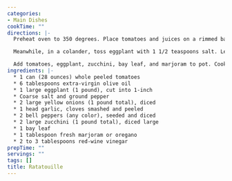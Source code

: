 ```yaml
---
categories:
- Main Dishes
cookTime: ""
directions: |-
  Preheat oven to 350 degrees. Place tomatoes and juices on a rimmed baking sheet and use your hands to break tomatoes into 3/4-inch pieces. Drizzle with 2 tablespoons oil and bake until thickened, 30 minutes, stirring every 10 minutes.

  Meanwhile, in a colander, toss eggplant with 1 1/2 teaspoons salt. Let sit 20 minutes, then squeeze out excess liquid. In a large Dutch oven or heavy pot, heat 4 tablespoons oil over medium. Add onion and cook, stirring occasionally, until translucent, 5 minutes. Add garlic and cook until onions and garlic are soft, 5 minutes. Add peppers and cook, stirring, until crisp-tender, 4 minutes. Season with salt and pepper.

  Add tomatoes, eggplant, zucchini, bay leaf, and marjoram to pot. Cook, stirring occasionally, until mixture comes to a simmer. Reduce heat to medium-low, partially cover, and cook at a gentle simmer until vegetables are tender but not mushy, 15 minutes. Season to taste with vinegar, salt, and pepper. Remove bay leaf before serving.
ingredients: |-
  * 1 can (28 ounces) whole peeled tomatoes
  * 6 tablespoons extra-virgin olive oil
  * 1 large eggplant (1 pound), cut into 1-inch
  * Coarse salt and ground pepper
  * 2 large yellow onions (1 pound total), diced
  * 1 head garlic, cloves smashed and peeled
  * 2 bell peppers (any color), seeded and diced
  * 2 large zucchini (1 pound total), diced large
  * 1 bay leaf
  * 1 tablespoon fresh marjoram or oregano
  * 2 to 3 tablespoons red-wine vinegar
prepTime: ""
servings: ""
tags: []
title: Ratatouille
---
```

